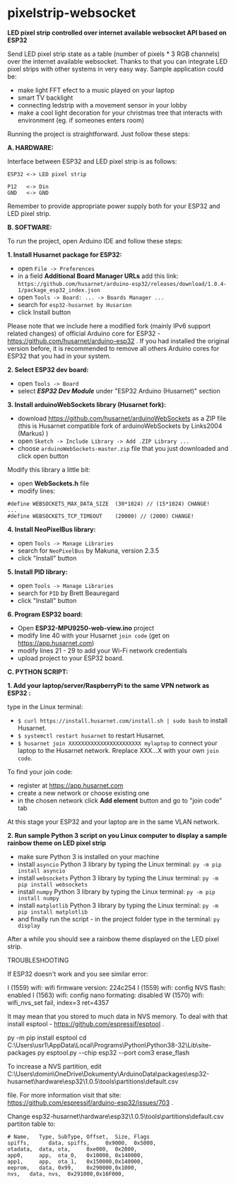 # pixelstrip-websocket

**LED pixel strip controlled over internet available websocket API based on ESP32**

Send LED pixel strip state as a table (number of pixels * 3 RGB channels) over the internet available websocket. Thanks to that you can integrate LED pixel strips with other systems in very easy way. Sample application could be:

* make light FFT efect to a music played on your laptop
* smart TV backlight
* connecting ledstrip with a movement sensor in your lobby
* make a cool light decoration for your christmas tree that interacts with environment (eg. if someones enters room)

Running the project is straightforward. Just follow these steps:

**A. HARDWARE:**

Interface between ESP32 and LED pixel strip is as follows:
```
ESP32 <-> LED pixel strip

P12   <-> Din
GND   <-> GND
```
Remember to provide appropriate power supply both for your ESP32 and LED pixel strip.

**B. SOFTWARE:**

To run the project, open Arduino IDE and follow these steps:

**1. Install Husarnet package for ESP32:**

- open `File -> Preferences`
- in a field **Additional Board Manager URLs** add this link: `https://github.com/husarnet/arduino-esp32/releases/download/1.0.4-1/package_esp32_index.json`
- open `Tools -> Board: ... -> Boards Manager ...`
- search for `esp32-husarnet by Husarion`
- click Install button

Please note that we include here a modified fork (mainly IPv6 support related changes) of official Arduino core for ESP32 - https://github.com/husarnet/arduino-esp32 . If you had installed the original version before, it is recommended to remove all others Arduino cores for ESP32 that you had in your system.

**2. Select ESP32 dev board:**

- open `Tools -> Board`
- select **_ESP32 Dev Module_** under "ESP32 Arduino (Husarnet)" section


**3. Install arduinoWebSockets library (Husarnet fork):**

- download https://github.com/husarnet/arduinoWebSockets as a ZIP file (this is Husarnet compatible fork of arduinoWebSockets by Links2004 (Markus) )
- open `Sketch -> Include Library -> Add .ZIP Library ... `
- choose `arduinoWebSockets-master.zip` file that you just downloaded and click open button

Modify this library a little bit:
- open **WebSockets.h** file
- modify lines:
```
#define WEBSOCKETS_MAX_DATA_SIZE  (30*1024) // (15*1024) CHANGE!
...
#define WEBSOCKETS_TCP_TIMEOUT    (20000) // (2000) CHANGE!
```

**4. Install NeoPixelBus library:**

- open `Tools -> Manage Libraries`
- search for `NeoPixelBus` by Makuna, version 2.3.5
- click "Install" button

**5. Install PID library:**

- open `Tools -> Manage Libraries`
- search for `PID` by Brett Beauregard
- click "Install" button

**6. Program ESP32 board:**

- Open **ESP32-MPU9250-web-view.ino** project
- modify line 40 with your Husarnet `join code` (get on https://app.husarnet.com)
- modify lines 21 - 29 to add your Wi-Fi network credentials
- upload project to your ESP32 board.

**C. PYTHON SCRIPT:**

**1. Add your laptop/server/RaspberryPi to the same VPN network as ESP32 :**

type in the Linux terminal:

- `$ curl https://install.husarnet.com/install.sh | sudo bash` to install Husarnet.
- `$ systemctl restart husarnet` to restart Husarnet.
- `$ husarnet join XXXXXXXXXXXXXXXXXXXXXXX mylaptop` to connect your laptop to the Husarnet network. Rreplace XXX...X with your own `join code`. 

To find your join code:
* register at https://app.husarnet.com
* create a new network or choose existing one
* in the chosen network click **Add element** button and go to "join code" tab

At this stage your ESP32 and your laptop are in the same VLAN network.

**2. Run sample Python 3 script on you Linux computer to display a sample rainbow theme on LED pixel strip**

- make sure Python 3 is installed on your machine
- install `asyncio` Python 3 library by typing the Linux terminal:
```py -m pip install asyncio```
- install `websockets` Python 3 library by typing the Linux terminal:
```py -m pip install websockets```
- install `numpy` Python 3 library by typing the Linux terminal:
```py -m pip install numpy```
- install `matplotlib` Python 3 library by typing the Linux terminal:
```py -m pip install matplotlib```
- and finally run the script - in the project folder type in the terminal:
```py display```

After a while you should see a rainbow theme displayed on the LED pixel strip.

TROUBLESHOOTING

If ESP32 doesn't work and you see similar error:

I (1559) wifi: wifi firmware version: 224c254
I (1559) wifi: config NVS flash: enabled
I (1563) wifi: config nano formating: disabled
W (1570) wifi: wifi_nvs_set fail, index=3 ret=4357

It may mean that you stored to much data in NVS memory. To deal with that install esptool - https://github.com/espressif/esptool .

py -m pip install esptool
cd C:\Users\usr1\AppData\Local\Programs\Python\Python38-32\Lib\site-packages
py esptool.py --chip esp32 --port com3 erase_flash

To increase a NVS partition, edit C:\Users\domin\OneDrive\Dokumenty\ArduinoData\packages\esp32-husarnet\hardware\esp32\1.0.5\tools\partitions\default.csv

file. For more information visit that site: https://github.com/espressif/arduino-esp32/issues/703 .

Change  esp32-husarnet\hardware\esp32\1.0.5\tools\partitions\default.csv partiton table to:

```
# Name,   Type, SubType, Offset,  Size, Flags
spiffs,      data, spiffs,     0x9000,  0x5000,
otadata,  data, ota,     0xe000,  0x2000,
app0,     app,  ota_0,   0x10000, 0x140000,
app1,     app,  ota_1,   0x150000,0x140000,
eeprom,   data, 0x99,    0x290000,0x1000,
nvs,   data, nvs,  0x291000,0x16F000,
```


